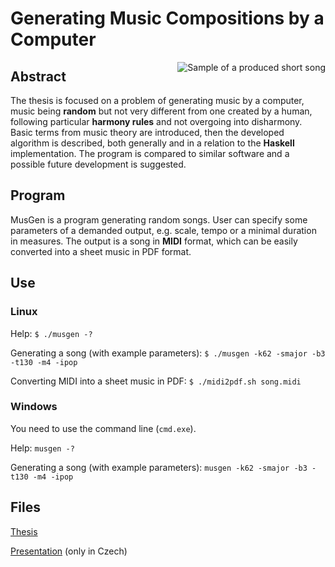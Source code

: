 # Generating Music Compositions by a Computer

[<img src="https://garncarz.github.io/musgen-haskell/song.png" alt="Sample of a produced short song" align="right">](https://garncarz.github.io/musgen-haskell/song.ogg)


## Abstract

The thesis is focused on a problem of generating music by a computer, music being **random** but not very different from one created by a human, following particular **harmony rules** and not overgoing into disharmony. Basic terms from music theory are introduced, then the developed algorithm is described, both generally and in a relation to the **Haskell** implementation. The program is compared to similar software and a possible future development is suggested.

## Program

MusGen is a program generating random songs. User can specify some parameters of a demanded output, e.g. scale, tempo or a minimal duration in measures. The output is a song in **MIDI** format, which can be easily converted into a sheet music in PDF format. 


## Use

### Linux

Help: `$ ./musgen -?`

Generating a song (with example parameters): `$ ./musgen -k62 -smajor -b3 -t130 -m4 -ipop`

Converting MIDI into a sheet music in PDF: `$ ./midi2pdf.sh song.midi`

### Windows

You need to use the command line (`cmd.exe`).

Help: `musgen -?`

Generating a song (with example parameters): `musgen -k62 -smajor -b3 -t130 -m4 -ipop`


## Files

[Thesis](https://garncarz.github.io/musgen-haskell/thesis.pdf)

[Presentation](https://garncarz.github.io/musgen-haskell/prezentace.pdf) (only in Czech)
